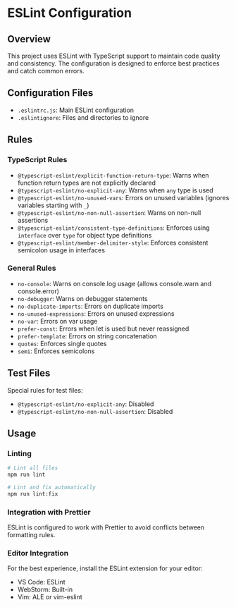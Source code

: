 # ESLint Configuration

## Overview

This project uses ESLint with TypeScript support to maintain code quality and consistency. The configuration is designed to enforce best practices and catch common errors.

## Configuration Files

- `.eslintrc.js`: Main ESLint configuration
- `.eslintignore`: Files and directories to ignore

## Rules

### TypeScript Rules

- `@typescript-eslint/explicit-function-return-type`: Warns when function return types are not explicitly declared
- `@typescript-eslint/no-explicit-any`: Warns when `any` type is used
- `@typescript-eslint/no-unused-vars`: Errors on unused variables (ignores variables starting with `_`)
- `@typescript-eslint/no-non-null-assertion`: Warns on non-null assertions
- `@typescript-eslint/consistent-type-definitions`: Enforces using `interface` over `type` for object type definitions
- `@typescript-eslint/member-delimiter-style`: Enforces consistent semicolon usage in interfaces

### General Rules

- `no-console`: Warns on console.log usage (allows console.warn and console.error)
- `no-debugger`: Warns on debugger statements
- `no-duplicate-imports`: Errors on duplicate imports
- `no-unused-expressions`: Errors on unused expressions
- `no-var`: Errors on var usage
- `prefer-const`: Errors when let is used but never reassigned
- `prefer-template`: Errors on string concatenation
- `quotes`: Enforces single quotes
- `semi`: Enforces semicolons

## Test Files

Special rules for test files:

- `@typescript-eslint/no-explicit-any`: Disabled
- `@typescript-eslint/no-non-null-assertion`: Disabled

## Usage

### Linting

```bash
# Lint all files
npm run lint

# Lint and fix automatically
npm run lint:fix
```

### Integration with Prettier

ESLint is configured to work with Prettier to avoid conflicts between formatting rules.

### Editor Integration

For the best experience, install the ESLint extension for your editor:

- VS Code: ESLint
- WebStorm: Built-in
- Vim: ALE or vim-eslint
